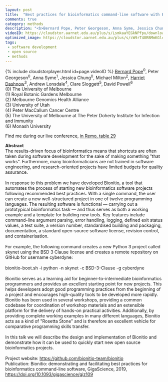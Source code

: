 ```yaml
---
layout: post
title:  "Best practices for bioinformatics command-line software with Bionitio"
comments: true
category: methods
description: "<b>Bernard Pope, Peter Georgeson, Anna Syme, Jessica Chung, Michael Milton, Harriet Dashnow, Andrew Lonsdale, Clare Sloggett, David Powell</b><br/>The results-driven focus of bioinformatics means t..."
videoID: https://cloudstor.aarnet.edu.au/plus/s/LsmkaaYEGkNPfpu/download
optimized_image: https://cloudstor.aarnet.edu.au/plus/s/cW9rT48RBMmKGlc/download
tags:
 - software development
 - open source
 - methods
---
```

{% include cloudstorplayer.html id=page.videoID %}
[<u>Bernard Pope</u>](http://www.berniepope.id.au/)<sup>0</sup>, Peter Georgeson<sup>0</sup>, Anna Syme<sup>1</sup>, Jessica Chung<sup>0</sup>, Michael Milton<sup>2</sup>, [Harriet Dashnow](http://www.harrietdashnow.com)<sup>3</sup>, Andrew Lonsdale<sup>4</sup>, Clare Sloggett<sup>5</sup>, David Powell<sup>6</sup><br/>
\(0\) The University of Melbourne<br/>
\(1\) Royal Botanic Gardens Melbourne<br/>
\(2\) Melbourne Genomics Health Alliance<br/>
\(3\) University of Utah<br/>
\(4\) Peter MacCallum Cancer Centre<br/>
\(5\) The University of Melbourne at The Peter Doherty Institute for Infection and Immunity<br/>
\(6\) Monash University

Find me during our live conference, [in Remo, table 29](https://remo.co)

<b>Abstract</b><br/>
The results-driven focus of bioinformatics means that shortcuts are often taken during software development for the sake of making something "that works". Furthermore, many bioinformaticians are not trained in software engineering, and research-oriented projects have limited budgets for quality assurance.<br/><br/>In response to this problem we have developed Bionitio, a tool that automates the process of starting new bioinformatics software projects following recommended best practices. With a single command, the user can create a new well-structured project in one of twelve programming languages. The resulting software is functional — carrying out a prototypical bioinformatics task — and thus serves as both a working example and a template for building new tools. Key features include command-line argument parsing, error handling, logging, defined exit status values, a test suite, a version number, standardised building and packaging, documentation, a standard open-source software license, revision control, and containerisation.<br/><br/>For example, the following command creates a new Python 3 project called skynet using the BSD 3 Clause license and creates a remote repository on GitHub for username cyberdyne:<br/><br/>    bionitio-boot.sh -i python -n skynet -c BSD-3-Clause -g cyberdyne<br/><br/>Bionitio serves as a learning aid for beginner-to-intermediate bioinformatics programmers and provides an excellent starting point for new projects. This helps developers adopt good programming practices from the beginning of a project and encourages high-quality tools to be developed more rapidly. Bionitio has been used in several workshops, providing a common codebase for coordination of workshop materials and an extensible platform for the delivery of hands-on practical activities. Additionally, by providing complete working examples in many different languages, Bionitio acts as a kind of "Rosetta Stone" and is therefore an excellent vehicle for comparative programming skills transfer.<br/><br/>In this talk we will describe the design and implementation of Bionitio and demonstrate how it can be used to quickly start new open source bioinformatics projects.<br/><br/>Project website: https://github.com/bionitio-team/bionitio<br/>Publication: Bionitio: demonstrating and facilitating best practices for bioinformatics command-line software, GigaScience, 2019, https://doi.org/10.1093/gigascience/giz109
